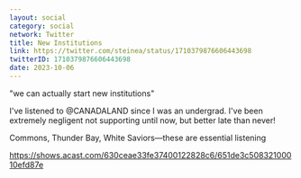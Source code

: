 ```yaml
---
layout: social
category: social
network: Twitter
title: New Institutions
link: https://twitter.com/steinea/status/1710379876606443698
twitterID: 1710379876606443698
date: 2023-10-06
---
```


"we can actually start new institutions"

I've listened to @CANADALAND since I was an undergrad. I've been extremely negligent not supporting until now, but better late than never!

Commons, Thunder Bay, White Saviors—these are essential listening

<https://shows.acast.com/630ceae33fe37400122828c6/651de3c50832100010efd87e>
